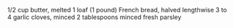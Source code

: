 1/2 cup butter, melted
1 loaf (1 pound) French bread, halved lengthwise
3 to 4 garlic cloves, minced
2 tablespoons minced fresh parsley

